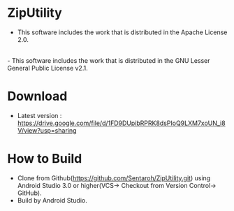 # ZipUtility

- This software includes the work that is distributed in the Apache License 2.0.
<br>
- This software includes the work that is distributed in the GNU Lesser General Public License v2.1.

# Download

- Latest version : https://drive.google.com/file/d/1FD9DUpibRPRK8dsPIoQ9LXM7xoUN_i8V/view?usp=sharing

# How to Build

- Clone from Github(https://github.com/Sentaroh/ZipUtility.git) using Android Studio 3.0 or higher(VCS-> Checkout from Version Control-> GitHub).
- Build by Android Studio.